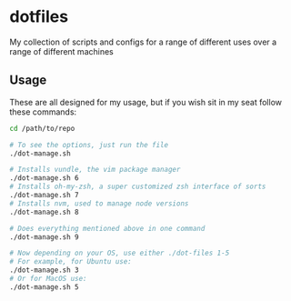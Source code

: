 # dotfiles

My collection of scripts and configs for a range of different uses over a range of different machines

## Usage

These are all designed for my usage, but if you wish sit in my seat follow these commands:

```bash
cd /path/to/repo

# To see the options, just run the file
./dot-manage.sh

# Installs vundle, the vim package manager
./dot-manage.sh 6
# Installs oh-my-zsh, a super customized zsh interface of sorts
./dot-manage.sh 7
# Installs nvm, used to manage node versions
./dot-manage.sh 8

# Does everything mentioned above in one command
./dot-manage.sh 9

# Now depending on your OS, use either ./dot-files 1-5
# For example, for Ubuntu use:
./dot-manage.sh 3
# Or for MacOS use:
./dot-manage.sh 5
```
